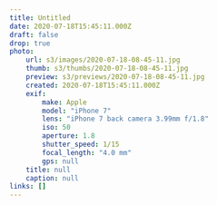 ```yaml
---
title: Untitled
date: 2020-07-18T15:45:11.000Z
draft: false
drop: true
photo:
    url: s3/images/2020-07-18-08-45-11.jpg
    thumb: s3/thumbs/2020-07-18-08-45-11.jpg
    preview: s3/previews/2020-07-18-08-45-11.jpg
    created: 2020-07-18T15:45:11.000Z
    exif:
        make: Apple
        model: "iPhone 7"
        lens: "iPhone 7 back camera 3.99mm f/1.8"
        iso: 50
        aperture: 1.8
        shutter_speed: 1/15
        focal_length: "4.0 mm"
        gps: null
    title: null
    caption: null
links: []
---
```


